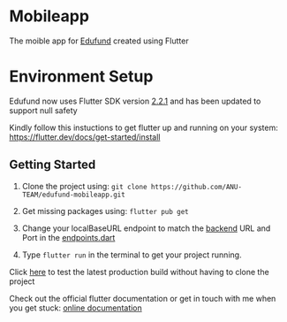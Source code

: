 # Mobileapp
The moible app for [Edufund](http://sosuapp.tech/) created using Flutter

# Environment Setup
Edufund now uses Flutter SDK version [2.2.1](https://storage.googleapis.com/flutter_infra_release/releases/stable/linux/flutter_linux_2.2.1-stable.tar.xz) and has been updated to support null safety

Kindly follow this instuctions to get flutter up and running on your system: https://flutter.dev/docs/get-started/install

## Getting Started

1. Clone the project using: ```git clone https://github.com/ANU-TEAM/edufund-mobileapp.git```

2. Get missing packages using: ```flutter pub get```

3. Change your localBaseURL endpoint to match the [backend](https://github.com/ANU-TEAM/edufund-backend) URL and Port in the [endpoints.dart](https://github.com/ANU-TEAM/edufund-mobileapp/blob/develop/lib/utils/endpoints.dart)

4. Type ```flutter run``` in the terminal to get your project running. 


Click [here](http://sosuapp.tech/) to test the latest production build without having to clone the project

Check out the official flutter documentation or get in touch with me when you get stuck:
[online documentation](https://flutter.dev/docs)
